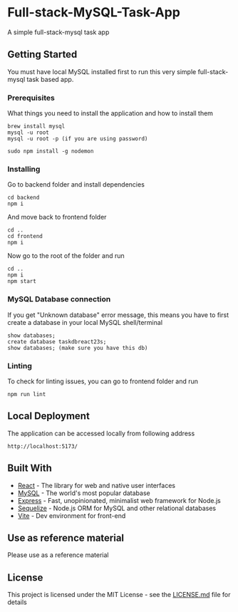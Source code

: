 # Full-stack-MySQL-Task-App

A simple full-stack-mysql task app

## Getting Started

You must have local MySQL installed first to run this very simple full-stack-mysql task based app.

### Prerequisites

What things you need to install the application and how to install them

```
brew install mysql
mysql -u root
mysql -u root -p (if you are using password)

sudo npm install -g nodemon
```

### Installing

Go to backend folder and install dependencies

```
cd backend
npm i
```

And move back to frontend folder

```
cd ..
cd frontend
npm i
```

Now go to the root of the folder and run

```
cd ..
npm i
npm start
```

### MySQL Database connection
If you get "Unknown database" error message, this means you have to first create a database in your local MySQL shell/terminal
```
show databases;
create database taskdbreact23s;
show databases; (make sure you have this db)
```

### Linting

To check for linting issues, you can go to frontend folder
and run

```
npm run lint
```

## Local Deployment

The application can be accessed locally from following address

```
http://localhost:5173/
```

## Built With

- [React](https://react.dev/) - The library for web and native user interfaces
- [MySQL](https://www.mysql.com/) - The world's most popular database
- [Express](https://expressjs.com/) - Fast, unopinionated, minimalist web framework for Node.js
- [Sequelize](https://sequelize.org/) - Node.js ORM for MySQL and other relational databases
- [Vite](https://vitejs.dev/) - Dev environment for front-end

## Use as reference material

Please use as a reference material

## License

This project is licensed under the MIT License - see the [LICENSE.md](https://github.com/kalwar/full-stack-mysql2-app/blob/main/LICENSE) file for details
